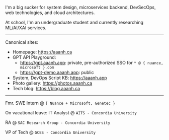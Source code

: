<!-- <img width="400" src="https://user-images.githubusercontent.com/37283437/203468920-67b56724-b8f5-4e71-94c6-cdd053ea93d3.png"/>

(Please don't actually call the number, it's just for fun 😂)
 -->
I'm a big sucker for system design, microservices backend, DevSecOps, web technologies, and cloud architectures.

At school, I'm an undergraduate student and currently researching ML/AI/XAI services.

<hr/>

Canonical sites:

- Homepage: <https://aaanh.ca>
- GPT API Playground: 
  - <https://gpt.aaanh.app>: private, pre-authorized SSO for `* @ { nuance, microsoft }.com `
  - <https://gpt-demo.aaanh.app>: public
- System, DevOps Script KB: <https://aaanh.app>
- Photo gallery: <https://photos.aaanh.ca>
- Tech blog: <https://blog.aaanh.ca>

<hr/>

Fmr. SWE Intern @ `{ Nuance + Microsoft, Genetec }`

On vacational leave: IT Analyst @ `AITS - Concordia University`

RA @ `SAC Research Group - Concordia University`

VP of Tech @ `GCES - Concordia University`

<!-- ![](https://komarev.com/ghpvc/?username=aaanh) -->
